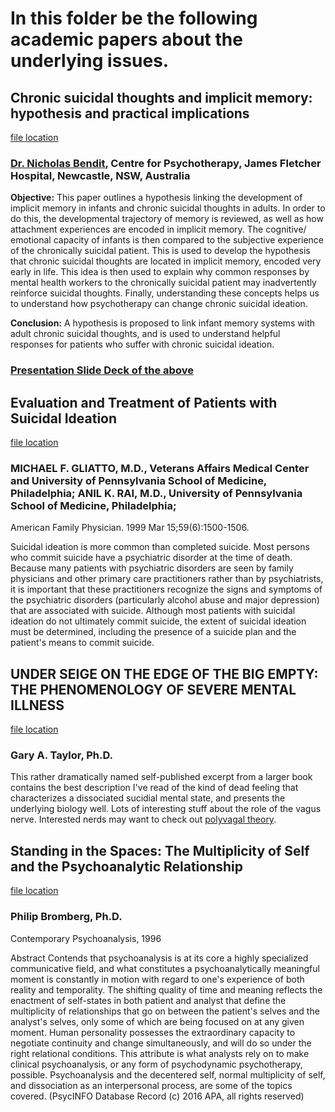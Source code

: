 # In this folder be the following academic papers about the underlying issues.

## Chronic suicidal thoughts and implicit memory: hypothesis and practical implications
[file location](https://github.com/hackforla/not-today/blob/master/lit-review/chronic%20suicidal%20ideation%20and%20implicit%20memory%20paper.pdf)

### [Dr. Nicholas Bendit](https://www.researchgate.net/profile/Nicholas_Bendit), Centre for Psychotherapy, James Fletcher Hospital, Newcastle, NSW, Australia 
**Objective:** This paper outlines a hypothesis linking the development of implicit memory in infants and chronic suicidal thoughts in adults. In order to do this, the developmental trajectory of memory is reviewed, as well as how attachment experiences are encoded in implicit memory. The cognitive/ emotional capacity of infants is then compared to the subjective experience of the chronically suicidal patient. This is used to develop the hypothesis that chronic suicidal thoughts are located in implicit memory, encoded very early in life. This idea is then used to explain why common responses by mental health workers to the chronically suicidal patient may inadvertently reinforce suicidal thoughts. Finally, understanding these concepts helps us to understand how psychotherapy can change chronic suicidal ideation.

**Conclusion:** A hypothesis is proposed to link infant memory systems with adult chronic suicidal thoughts, and is used to understand helpful responses for patients who suffer with chronic suicidal ideation.

### [Presentation Slide Deck of the above](https://github.com/hackforla/not-today/blob/master/lit-review/suicidal-memory-systems.pdf)


## Evaluation and Treatment of Patients with Suicidal Ideation
[file location](https://github.com/hackforla/not-today/blob/master/lit-review/Evaluation%20and%20Treatment%20of%20Patients%20with%20Suicidal%20Ideation%20-%20American%20Family%20Physician.pdf)
### MICHAEL F. GLIATTO, M.D., Veterans Affairs Medical Center and University of Pennsylvania School of Medicine, Philadelphia; ANIL K. RAI, M.D., University of Pennsylvania School of Medicine, Philadelphia; 
American Family Physician. 1999 Mar 15;59(6):1500-1506.

Suicidal ideation is more common than completed suicide. Most persons who commit suicide have a psychiatric disorder at the time of death. Because many patients with psychiatric disorders are seen by family physicians and other primary care practitioners rather than by psychiatrists, it is important that these practitioners recognize the signs and symptoms of the psychiatric disorders (particularly alcohol abuse and major depression) that are associated with suicide. Although most patients with suicidal ideation do not ultimately commit suicide, the extent of suicidal ideation must be determined, including the presence of a suicide plan and the patient's means to commit suicide.


## UNDER SEIGE ON THE EDGE OF THE BIG EMPTY: THE PHENOMENOLOGY OF SEVERE MENTAL ILLNESS
[file location](https://github.com/hackforla/not-today/blob/master/lit-review/Emptiness:Deadness.pdf)  
### Gary A. Taylor, Ph.D.

This rather dramatically named self-published excerpt from a larger book contains the best description I've read of the kind of dead feeling that characterizes a dissociated sucidial mental state, and presents the underlying biology well. Lots of interesting stuff about the role of the vagus nerve. Interested nerds may want to check out [polyvagal theory](https://en.wikipedia.org/wiki/Polyvagal_theory).


## Standing in the Spaces: The Multiplicity of Self and the Psychoanalytic Relationship
[file location](https://github.com/hackforla/not-today/blob/master/lit-review/E1f_5%20Bromberg_P_Standing_in_the_Spaces.pdf)
### Philip Bromberg, Ph.D.
Contemporary Psychoanalysis, 1996

Abstract
Contends that psychoanalysis is at its core a highly specialized communicative field, and what constitutes a psychoanalytically meaningful moment is constantly in motion with regard to one's experience of both reality and temporality. The shifting quality of time and meaning reflects the enactment of self-states in both patient and analyst that define the multiplicity of relationships that go on between the patient's selves and the analyst's selves, only some of which are being focused on at any given moment. Human personality possesses the extraordinary capacity to negotiate continuity and change simultaneously, and will do so under the right relational conditions. This attribute is what analysts rely on to make clinical psychoanalysis, or any form of psychodynamic psychotherapy, possible. Psychoanalysis and the decentered self, normal multiplicity of self, and dissociation as an interpersonal process, are some of the topics covered. (PsycINFO Database Record (c) 2016 APA, all rights reserved)
